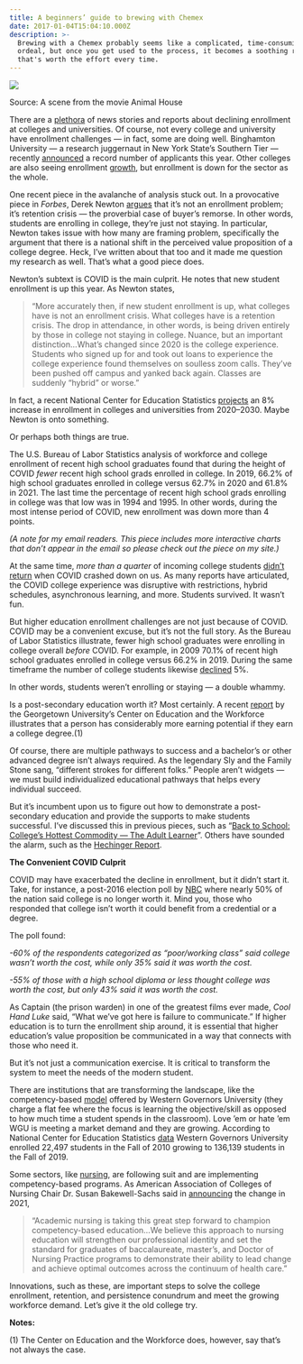 ```yaml
---
title: A beginners’ guide to brewing with Chemex
date: 2017-01-04T15:04:10.000Z
description: >-
  Brewing with a Chemex probably seems like a complicated, time-consuming
  ordeal, but once you get used to the process, it becomes a soothing ritual
  that's worth the effort every time.
---
```


![](https://miro.medium.com/max/1400/1*GDr6rcADSCWVAPB7cpwGpg.jpeg)

Source: A scene from the movie Animal House

There are a  [plethora](https://www.usnews.com/news/education-news/articles/2022-05-26/college-enrollment-declines-are-here-to-stay)  of news stories and reports about declining enrollment at colleges and universities. Of course, not every college and university have enrollment challenges — in fact, some are doing well. Binghamton University — a research juggernaut in New York State’s Southern Tier — recently  [announced](https://twitter.com/PrezHarvey/status/1544675947680616448)  a record number of applicants this year. Other colleges are also seeing enrollment  [growth](https://nces.ed.gov/fastfacts/display.asp?id=74), but enrollment is down for the sector as the whole.

One recent piece in the avalanche of analysis stuck out. In a provocative piece in  _Forbes_, Derek Newton  [argues](https://www.forbes.com/sites/dereknewton/2022/06/13/college-enrollment-is-down-but-probably-not-for-the-reasons-you-think/?sh=60954f11417f)  that it’s not an enrollment problem; it’s retention crisis — the proverbial case of buyer’s remorse. In other words, students are enrolling in college, they’re just not staying. In particular, Newton takes issue with how many are framing problem, specifically the argument that there is a national shift in the perceived value proposition of a college degree. Heck, I’ve written about that too and it made me question my research as well. That’s what a good piece does.

Newton’s subtext is COVID is the main culprit. He notes that new student enrollment is up this year. As Newton states,

> “More accurately then, if new student enrollment is up, what colleges have is not an enrollment crisis. What colleges have is a retention crisis. The drop in attendance, in other words, is being driven entirely by those in college not staying in college. Nuance, but an important distinction…What’s changed since 2020 is the college experience. Students who signed up for and took out loans to experience the college experience found themselves on soulless zoom calls. They’ve been pushed off campus and yanked back again. Classes are suddenly “hybrid” or worse.”

In fact, a recent National Center for Education Statistics  [projects](https://nces.ed.gov/programs/coe/indicator/cha)  an 8% increase in enrollment in colleges and universities from 2020–2030. Maybe Newton is onto something.

Or perhaps both things are true.

The U.S. Bureau of Labor Statistics analysis of workforce and college enrollment of recent high school graduates found that during the height of COVID  _fewer_  recent high school grads enrolled in college. In 2019, 66.2% of high school graduates enrolled in college versus 62.7% in 2020 and 61.8% in 2021. The last time the percentage of recent high school grads enrolling in college was that low was in 1994 and 1995. In other words, during the most intense period of COVID, new enrollment was down more than 4 points.

_(A note for my email readers. This piece includes more interactive charts that don’t appear in the email so please check out the piece on my site.)_

At the same time,  _more than a quarter_  of incoming college students  [didn’t return](https://hechingerreport.org/more-students-are-dropping-out-of-college-during-covid-and-it-could-get-worse/)  when COVID crashed down on us. As many reports have articulated, the COVID college experience was disruptive with restrictions, hybrid schedules, asynchronous learning, and more. Students survived. It wasn’t fun.

But higher education enrollment challenges are not just because of COVID. COVID may be a convenient excuse, but it’s not the full story. As the Bureau of Labor Statistics illustrate, fewer high school graduates were enrolling in college overall  _before_ COVID. For example, in 2009 70.1% of recent high school graduates enrolled in college versus 66.2% in 2019. During the same timeframe the number of college students likewise  [declined](https://nces.ed.gov/fastfacts/display.asp?id=98)  5%.

In other words, students weren’t enrolling or staying — a double whammy.

Is a post-secondary education worth it? Most certainly. A recent  [report](https://cew.georgetown.edu/cew-reports/collegepayoff2021/)  by the Georgetown University’s Center on Education and the Workforce illustrates that a person has considerably more earning potential if they earn a college degree.(1)

Of course, there are multiple pathways to success and a bachelor’s or other advanced degree isn’t always required. As the legendary Sly and the Family Stone sang, “different strokes for different folks.” People aren’t widgets — we must build individualized educational pathways that helps every individual succeed.

But it’s incumbent upon us to figure out how to demonstrate a post-secondary education and provide the supports to make students successful. I’ve discussed this in previous pieces, such as “[Back to School: College’s Hottest Commodity — The Adult Learner](https://medium.com/@jimmalatras/back-to-school-colleges-hottest-commodity-the-adult-learner-9a15f6f367f3)”. Others have sounded the alarm, such as the  [Hechinger Report](https://hechingerreport.org/opinion-with-college-enrollment-tumbling-new-strategies-are-urgently-needed/).

**The Convenient COVID Culprit**

COVID may have exacerbated the decline in enrollment, but it didn’t start it. Take, for instance, a post-2016 election poll by  [NBC](https://www.nbcnews.com/politics/first-read/americans-split-whether-4-year-college-degree-worth-cost-n799336)  where nearly 50% of the nation said college is no longer worth it. Mind you, those who responded that college isn’t worth it could benefit from a credential or a degree.

The poll found:

_-60% of the respondents categorized as “poor/working class” said college wasn’t worth the cost, while only 35% said it was worth the cost._

_-55% of those with a high school diploma or less thought college was worth the cost, but only 43% said it was worth the cost._

As Captain (the prison warden) in one of the greatest films ever made,  _Cool Hand Luke_  said, “What we’ve got here is failure to communicate.” If higher education is to turn the enrollment ship around, it is essential that higher education’s value proposition be communicated in a way that connects with those who need it.

But it’s not just a communication exercise. It is critical to transform the system to meet the needs of the modern student.

There are institutions that are transforming the landscape, like the competency-based  [model](https://www.wgu.edu/about/story/cbe.html)  offered by Western Governors University (they charge a flat fee where the focus is learning the objective/skill as opposed to how much time a student spends in the classroom). Love ’em or hate ’em WGU is meeting a market demand and they are growing. According to National Center for Education Statistics  [data](https://nces.ed.gov/programs/digest/d20/tables/dt20_312.20.asp)  Western Governors University enrolled 22,497 students in the Fall of 2010 growing to 136,139 students in the Fall of 2019.

Some sectors, like  [nursing](https://www.nursingworld.org/foundation/rninitiative/practice-ready-nurse-graduates/competency-based-education-for-practice-ready-nurses/), are following suit and are implementing competency-based programs. As American Association of Colleges of Nursing Chair Dr. Susan Bakewell-Sachs said in  [announcing](https://www.businesswire.com/news/home/20210407005937/en/Bold-Action-Taken-to-Transform-Nursing-Education-and-Strengthen-the-Nation%E2%80%99s-Healthcare-Workforce-by-the-American-Association-of-Colleges-of-Nursing)  the change in 2021,

> “Academic nursing is taking this great step forward to champion competency-based education…We believe this approach to nursing education will strengthen our professional identity and set the standard for graduates of baccalaureate, master’s, and Doctor of Nursing Practice programs to demonstrate their ability to lead change and achieve optimal outcomes across the continuum of health care.”

Innovations, such as these, are important steps to solve the college enrollment, retention, and persistence conundrum and meet the growing workforce demand. Let’s give it the old college try.

**Notes:**

(1) The Center on Education and the Workforce does, however, say that’s not always the case.
